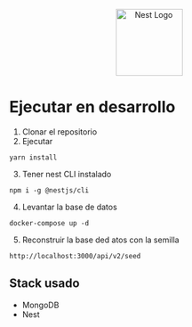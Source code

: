 <p align="center">
  <a href="http://nestjs.com/" target="blank"><img src="https://nestjs.com/img/logo-small.svg" width="120" alt="Nest Logo" /></a>
</p>

# Ejecutar en desarrollo

1. Clonar el repositorio
2. Ejecutar

```
yarn install
```

3. Tener nest CLI instalado


```
npm i -g @nestjs/cli
```

4. Levantar la base de datos


```
docker-compose up -d
```


5. Reconstruir la base ded atos con la semilla

```
http://localhost:3000/api/v2/seed
```


## Stack usado
* MongoDB
* Nest
